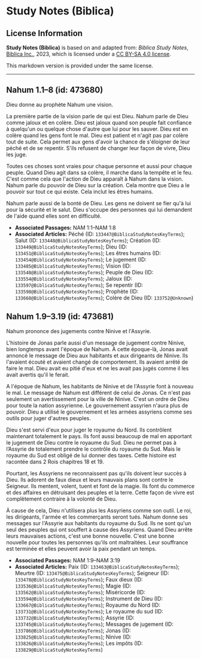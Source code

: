 # Study Notes (Biblica)

## License Information

**Study Notes (Biblica)** is based on and adapted from: _Biblica Study Notes_, [Biblica Inc.](https://www.biblica.com/), 2023, which is licensed under a [CC BY-SA 4.0 license](https://creativecommons.org/licenses/by-sa/4.0/legalcode.en).

This markdown version is provided under the same license.



--------------------------------

## Nahum 1.1–8 (id: 473680)

Dieu donne au prophète Nahum une vision.

La première partie de la vision parle de qui est Dieu. Nahum parle de Dieu comme jaloux et en colère. Dieu est jaloux quand son peuple fait confiance à quelqu'un ou quelque chose d'autre que lui pour les sauver. Dieu est en colère quand les gens font le mal. Dieu est patient et n'agit pas par colère tout de suite. Cela permet aux gens d'avoir la chance de s'éloigner de leur péché et de se repentir. S'ils refusent de changer leur façon de vivre, Dieu les juge.

Toutes ces choses sont vraies pour chaque personne et aussi pour chaque peuple. Quand Dieu agit dans sa colère, il marche dans la tempête et le feu. C'est comme cela que l'action de Dieu apparaît à Nahum dans la vision. Nahum parle du pouvoir de Dieu sur la création. Cela montre que Dieu a le pouvoir sur tout ce qui existe. Cela inclut les êtres humains.

Nahum parle aussi de la bonté de Dieu. Les gens ne doivent se fier qu'à lui pour la sécurité et le salut. Dieu s'occupe des personnes qui lui demandent de l'aide quand elles sont en difficulté.

* **Associated Passages:** NAM 1:1–NAM 1:8
* **Associated Articles:** Péché (ID: `133447@BiblicaStudyNotesKeyTerms`); Salut (ID: `133448@BiblicaStudyNotesKeyTerms`); Création (ID: `133449@BiblicaStudyNotesKeyTerms`); Dieu (ID: `133451@BiblicaStudyNotesKeyTerms`); Les êtres humains (ID: `133454@BiblicaStudyNotesKeyTerms`); Le jugement (ID: `133485@BiblicaStudyNotesKeyTerms`); Vision (ID: `133548@BiblicaStudyNotesKeyTerms`); Peuple de Dieu (ID: `133554@BiblicaStudyNotesKeyTerms`); Jaloux (ID: `133597@BiblicaStudyNotesKeyTerms`); Se repentir (ID: `133598@BiblicaStudyNotesKeyTerms`); Prophète (ID: `133668@BiblicaStudyNotesKeyTerms`); Colère de Dieu (ID: `133752@Unknown`)

## Nahum 1.9–3.19 (id: 473681)

Nahum prononce des jugements contre Ninive et l'Assyrie.

L'histoire de Jonas parle aussi d'un message de jugement contre Ninive, bien longtemps avant l'époque de Nahum. À cette époque\-là, Jonas avait annoncé le message de Dieu aux habitants et aux dirigeants de Ninive. Ils l'avaient écouté et avaient changé de comportement. Ils avaient arrêté de faire le mal. Dieu avait eu pitié d'eux et ne les avait pas jugés comme il les avait avertis qu'il le ferait.

A l'époque de Nahum, les habitants de Ninive et de l'Assyrie font à nouveau le mal. Le message de Nahum est différent de celui de Jonas. Ce n'est pas seulement un avertissement pour la ville de Ninive. C'est un ordre de Dieu pour toute la nation assyrienne. Le gouvernement assyrien n'aura plus de pouvoir. Dieu a utilisé le gouvernement et les armées assyriens comme ses outils pour juger d'autres peuples.

Dieu s'est servi d'eux pour juger le royaume du Nord. Ils contrôlent maintenant totalement le pays. Ils font aussi beaucoup de mal en apportant le jugement de Dieu contre le royaume du Sud. Dieu ne permet pas à l’Assyrie de totalement prendre le contrôle du royaume du Sud. Mais le royaume du Sud est obligé de lui donner des taxes. Cette histoire est racontée dans 2 Rois chapitres 18 et 19\.

Pourtant, les Assyriens ne reconnaissent pas qu'ils doivent leur succès à Dieu. Ils adorent de faux dieux et leurs mauvais plans sont contre le Seigneur. Ils mentent, volent, tuent et font de la magie. Ils font du commerce et des affaires en détruisant des peuples et la terre. Cette façon de vivre est complètement contraire à la volonté de Dieu.

À cause de cela, Dieu n'utilisera plus les Assyriens comme son outil. Le roi, les dirigeants, l'armée et les commerçants seront tués. Nahum donne ses messages sur l'Assyrie aux habitants du royaume du Sud. Ils ne sont qu'un seul des peuples qui ont souffert à cause des Assyriens. Quand Dieu arrête leurs mauvaises actions, c'est une bonne nouvelle. C'est une bonne nouvelle pour toutes les personnes qu'ils ont maltraitées. Leur souffrance est terminée et elles peuvent avoir la paix pendant un temps.

* **Associated Passages:** NAM 1:9–NAM 3:19
* **Associated Articles:** Paix (ID: `133463@BiblicaStudyNotesKeyTerms`); Meurtre (ID: `133475@BiblicaStudyNotesKeyTerms`); Seigneur (ID: `133478@BiblicaStudyNotesKeyTerms`); Faux dieux (ID: `133536@BiblicaStudyNotesKeyTerms`); Magie (ID: `133562@BiblicaStudyNotesKeyTerms`); Miséricorde (ID: `133594@BiblicaStudyNotesKeyTerms`); Instrument de Dieu (ID: `133667@BiblicaStudyNotesKeyTerms`); Royaume du Nord (ID: `133731@BiblicaStudyNotesKeyTerms`); Le royaume du sud (ID: `133732@BiblicaStudyNotesKeyTerms`); Assyrie (ID: `133745@BiblicaStudyNotesKeyTerms`); Messages de jugement (ID: `133786@BiblicaStudyNotesKeyTerms`); Jonas (ID: `133825@BiblicaStudyNotesKeyTerms`); Ninive (ID: `133826@BiblicaStudyNotesKeyTerms`); Les impôts (ID: `133829@BiblicaStudyNotesKeyTerms`)

